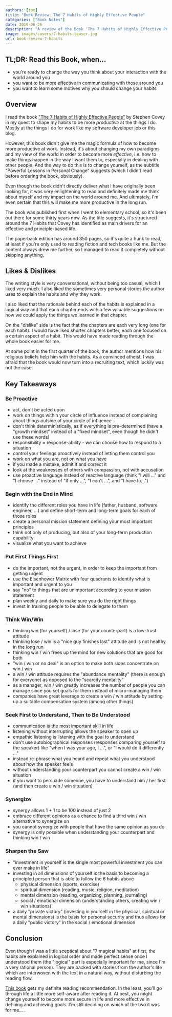 ```yaml
---
authors: [tom]
title: "Book Review: The 7 Habits of Highly Effective People"
categories: ["Book Notes"]
date: 2019-06-26
description: "A review of the Book 'The 7 Habits of Highly Effective People' by Stephen Covey."
image: images/covers/7-habits-teaser.jpg
url: book-review-7-habits
---
```




## TL;DR: Read this Book, when...

* you're ready to change the way you think about your interaction with the world around you
* you want to be more effective in communicating with those around you
* you want to learn some motives why you should change your habits

## Overview

I read the book ["The 7 Habits of Highly Effective People"](//www.kqzyfj.com/click-9137796-13660345?url=https%3A%2F%2Fwww.ebooks.com%2Fcj.asp%3FIID%3D138625964%26fc%3DUS&cjsku=138625964) by Stephen Covey in my quest to shape
my habits to be more *productive* at the things I do. Mostly at the things I do for work
like my software developer job or this blog. 

However, this book didn't give me the magic formula of how to become more productive
at work. Instead, it's about changing my own paradigms and my view of the world in order to
become more *effective*, i.e. how to make things happen in the way I want them to,
especially in dealing with other people. And the way to do this is to change yourself,
as the subtitle "Powerful Lessons in Personal Change" suggests (which I didn't read before
ordering the book, obviously).

Even though the book didn't directly deliver what I have originally been looking for, it was very enlightening
to read and definitely made me think about myself and my impact on the world around me.
And ultimately, I'm even certain that this will make me more productive in the long run. 

The book was published first when I went to elementary school, so it's been out there
for some thirty years now. As the title suggests, it's structured around the 7 Habits
that Covey has identified as main drivers for an effective and principle-based life.

The paperback edition has around 350 pages, so it's quite a hunk to read, at least if
you're only used to reading fiction and tech books like me. But the content always drew 
me further, so I managed to read it completely without skipping anything. 

## Likes & Dislikes

The writing style is very conversational, without being too casual, which I liked very much.
I also liked the sometimes very personal stories the author uses to explain the 
habits and why they work.

I also liked that the rationale behind each of the habits is explained in a logical way and
that each chapter ends with a few valuable suggestions on how we could apply the things we learned 
in that chapter. 

On the "dislike" side is the fact that the chapters are each very long (one for each habit). 
I would have liked shorter chapters better, each one focused on a certain aspect of a habit.
This would have made reading through the whole book easier for me. 

At some point in the first quarter of the book, the author mentions how his religious beliefs
help him with the habits. As a convinced atheist, I was afraid that the book would now 
turn into a recruiting text, which luckily was not the case.

## Key Takeaways

### Be Proactive

* act, don't be acted upon
* work on things within your circle of influence instead of complaining about things outside of your circle of influence
* don't think deterministically, as if everything is pre-determined (have a "growth mindset" instead of a "fixed mindset", even though he didn't use these words)
* responsibility = response-ability - we can choose how to respond to a situation
* control your feelings proactively instead of letting them control you
* work on what you are, not on what you have
* if you made a mistake, admit it and correct it
* look at the weaknesses of others with compassion, not with accusation
* use proactive language instead of reactive language (think "I will ..." and "I choose ..." instead of "If only ...", "I can't ...", and "I have to...") 

### Begin with the End in Mind

* identify the different roles you have in life (father, husband, software engineer, ...) and define short-term and long-term goals for each of those roles
* create a personal mission statement defining your most important principles
* think not only of producing, but also of your long-term production capability 
* visualize what you want to achieve

### Put First Things First

* do the important, not the urgent, in order to keep the important from getting urgent
* use the Eisenhower Matrix with four quadrants to identify what is important and urgent to you
* say "no" to things that are unimportant according to your mission statement
* plan weekly and daily to make sure you do the right things
* invest in training people to be able to delegate to them

### Think Win/Win

* thinking win (for yourself) / lose (for your counterpart) is a low-trust attitude
* thinking lose / win is a "nice guy finishes last" attitude and is not healthy in the long run
* thinking win / win frees up the mind for new solutions that are good for both
* "win / win or no deal" is an option to make both sides concentrate on win / win
* a win / win attitude requires the "abundance mentality" (there is enough for everyone) as opposed to the "scarcity mentality"
* as a manager, win / win greatly increases the number of people you can manage since you set goals for them instead of micro-managing them
* companies have great leverage to create a win / win attitude by setting up a suitable compensation system (among other things)    

### Seek First to Understand, Then to Be Understood

* communication is the most important skill in life
* listening without interrupting allows the speaker to open up
* empathic listening is listening with the goal to understand
* don't use autobiographical responses (responses comparing yourself to the speaker) like "when I was your age, I ...", or "I would do it differently ..."
* instead re-phrase what you heard and repeat what you understood about how the speaker feels
* without understanding your counterpart you cannot create a win / win situation
* if you want to persuade someone, you have to understand him / her first (and then create a win / win situation)

### Synergize

* synergy allows 1 + 1 to be 100 instead of just 2
* embrace different opinions as a chance to find a third win / win alternative to synergize on
* you cannot synergize with people that have the same opinion as you do
* synergy is only possible when understanding your counterpart and thinking win / win 

### Sharpen the Saw

* "investment in yourself is the single most powerful investment you can ever make in life"
* investing in all dimensions of yourself is the basis to becoming a principled person that is able to follow the 6 habits above
  * physical dimension (sports, exercise)
  * spiritual dimension (reading, music, religion, meditation)
  * mental dimension (reading, organizing, planning, journaling)
  * social / emotional dimension (understanding others, creating win / win situations)
* a daily "private victory" (investing in yourself in the physical, spiritual or mental dimensions)
  is the basis for personal security and thus allows for a daily "public victory" in the social / emotional dimension      

## Conclusion

Even though I was a little sceptical about "7 magical habits" at first, the habits are explained
in logical order and made perfect sense once I understood them (the "logical" part is especially 
important for me, since I'm a very rational person). They are backed with stories from the author's
life which are interwoven with the text in a natural way, without disturbing the
reading flow.

[This book](//www.kqzyfj.com/click-9137796-13660345?url=https%3A%2F%2Fwww.ebooks.com%2Fcj.asp%3FIID%3D138625964%26fc%3DUS&cjsku=138625964) gets my definite reading recommendation. In the least, you'll go through life
a little more self-aware after reading it. At best, you might change yourself to become
more secure in life and more effective in defining and achieving goals. I'm still deciding on
which of the two it was for me... .



